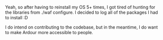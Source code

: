 Yeah, so after having to reinstall my OS 5+ times, I got tired of hunting for the libraries from ./waf configure. I decided to log all of the packages I had to install :D

I do intend on contributing to the codebase, but in the meantime, I do want to make Ardour more accessible to people.
